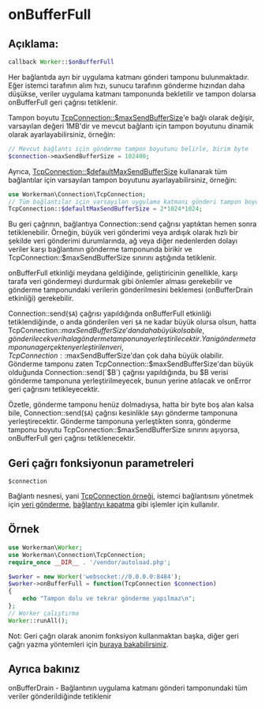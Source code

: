 # onBufferFull
## Açıklama:
```php
callback Worker::$onBufferFull
```

Her bağlantıda ayrı bir uygulama katmanı gönderi tamponu bulunmaktadır. Eğer istemci tarafının alım hızı, sunucu tarafının gönderme hızından daha düşükse, veriler uygulama katmanı tamponunda bekletilir ve tampon dolarsa onBufferFull geri çağrısı tetiklenir.

Tampon boyutu [TcpConnection::$maxSendBufferSize](../tcp-connection/max-send-buffer-size.md)'e bağlı olarak değişir, varsayılan değeri 1MB'dir ve mevcut bağlantı için tampon boyutunu dinamik olarak ayarlayabilirsiniz, örneğin:
```php
// Mevcut bağlantı için gönderme tampon boyutunu belirle, birim byte
$connection->maxSendBufferSize = 102400;
```
Ayrıca, [TcpConnection::$defaultMaxSendBufferSize](../tcp-connection/default-max-send-buffer-size.md) kullanarak tüm bağlantılar için varsayılan tampon boyutunu ayarlayabilirsiniz, örneğin:
```php
use Workerman\Connection\TcpConnection;
// Tüm bağlantılar için varsayılan uygulama katmanı gönderi tampon boyutunu belirle, birim byte
TcpConnection::$defaultMaxSendBufferSize = 2*1024*1024;
```

Bu geri çağrının, bağlantıya Connection::send çağrısı yaptıktan hemen sonra tetiklenebilir. Örneğin, büyük veri gönderimi veya ardışık olarak hızlı bir şekilde veri gönderimi durumlarında, ağ veya diğer nedenlerden dolayı veriler karşı bağlantının gönderme tamponunda birikir ve TcpConnection::$maxSendBufferSize sınırını aştığında tetiklenir.

onBufferFull etkinliği meydana geldiğinde, geliştiricinin genellikle, karşı tarafa veri göndermeyi durdurmak gibi önlemler alması gerekebilir ve gönderme tamponundaki verilerin gönderilmesini beklemesi (onBufferDrain etkinliği) gerekebilir.

Connection::send(`$A`) çağrısı yapıldığında onBufferFull etkinliği tetiklendiğinde, o anda gönderilen veri `$A` ne kadar büyük olursa olsun, hatta TcpConnection::$maxSendBufferSize'dan daha büyük olsa bile, gönderilecek veri hala gönderme tamponuna yerleştirilecektir. Yani gönderme tamponuna gerçekten yerleştirilen veri, TcpConnection::$maxSendBufferSize'dan çok daha büyük olabilir. Gönderme tamponu zaten TcpConnection::$maxSendBufferSize'dan büyük olduğunda Connection::send(`$B`) çağrısı yapıldığında, bu $B verisi gönderme tamponuna yerleştirilmeyecek, bunun yerine atılacak ve onError geri çağrısını tetikleyecektir.

Özetle, gönderme tamponu henüz dolmadıysa, hatta bir byte boş alan kalsa bile, Connection::send(`$A`) çağrısı kesinlikle `$A`yı gönderme tamponuna yerleştirecektir. Gönderme tamponuna yerleştikten sonra, gönderme tamponu boyutu TcpConnection::$maxSendBufferSize sınırını aşıyorsa, onBufferFull geri çağrısı tetiklenecektir.

## Geri çağrı fonksiyonun parametreleri

 ``` $connection ```

Bağlantı nesnesi, yani [TcpConnection örneği](../tcp-connection.md), istemci bağlantısını yönetmek için [veri gönderme](../tcp-connection/send.md), [bağlantıyı kapatma](../tcp-connection/close.md) gibi işlemler için kullanılır.


## Örnek

```php
use Workerman\Worker;
use Workerman\Connection\TcpConnection;
require_once __DIR__ . '/vendor/autoload.php';

$worker = new Worker('websocket://0.0.0.0:8484');
$worker->onBufferFull = function(TcpConnection $connection)
{
    echo "Tampon dolu ve tekrar gönderme yapılmaz\n";
};
// Worker çalıştırma
Worker::runAll();
```

Not: Geri çağrı olarak anonim fonksiyon kullanmaktan başka, diğer geri çağrı yazma yöntemleri için [buraya bakabilirsiniz](../faq/callback_methods.md).

## Ayrıca bakınız
onBufferDrain - Bağlantının uygulama katmanı gönderi tamponundaki tüm veriler gönderildiğinde tetiklenir
